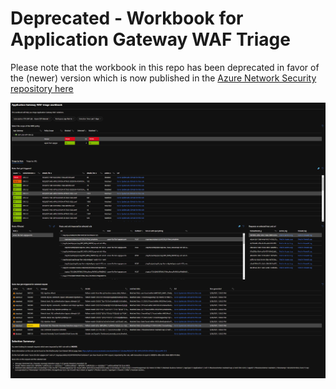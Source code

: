 # Deprecated - Workbook for Application Gateway WAF Triage
 
Please note that the workbook in this repo has been deprecated in favor of the (newer) version which is now published in the [Azure Network Security repository here](https://github.com/Azure/Azure-Network-Security/tree/master/Azure%20WAF/Workbook%20-%20AppGw%20WAF%20Triage%20Workbook)

![workbook](./images/workbook-screenshot.png)